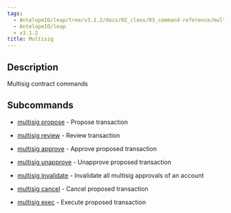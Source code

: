 ```yaml
---
tags:
  - AntelopeIO/leap/tree/v3.1.2/docs/02_cleos/03_command-reference/multisig/index.md
  - AntelopeIO/leap
  - v3.1.2
title: Multisig
---
```

## Description
Multisig contract commands

## Subcommands
- [multisig propose](multisig-propose.md) - Propose transaction
- [multisig review](multisig-review.md) - Review transaction
- [multisig approve](multisig-approve.md) - Approve proposed transaction
- [multisig unapprove](multisig-unapprove.md) - Unapprove proposed transaction

- [multisig invalidate](multisig-invalidate.md) - Invalidate all multisig approvals of an account
- [multisig cancel](multisig-cancel.md) - Cancel proposed transaction
- [multisig exec](multisig-exec.md) - Execute proposed transaction
